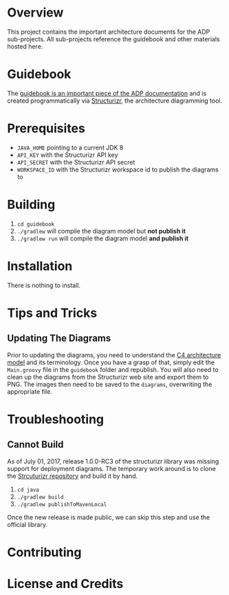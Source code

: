 # Overview
This project contains the important architecture documents for the ADP sub-projects. All sub-projects reference the guidebook and other materials hosted here.

# Guidebook
The [guidebook is an important piece of the ADP documentation](guidebook/guidebook.md) and is created programmatically via [Structurizr](https://structurizr.com/), the architecture diagramming tool.

# Prerequisites
* `JAVA_HOME` pointing to a current JDK 8
* `API_KEY` with the Structurizr API key
* `API_SECRET` with the Structurizr API secret
* `WORKSPACE_ID` with the Structurizr workspace id to publish the diagrams to

# Building
1. `cd guidebook`
1. `./gradlew` will compile the diagram model but **not publish it**
1. `./gradlew run` will compile the diagram model **and publish it**

# Installation
There is nothing to install.

# Tips and Tricks

## Updating The Diagrams
Prior to updating the diagrams, you need to understand the [C4 architecture model](https://structurizr.com/help/c4) and its terminology.  Once you have a grasp of that, simply edit the `Main.groovy` file in the `guidebook` folder and republish.  You will also need to clean up the diagrams from the Structurizr web site and export them to PNG. The images then need to be saved to the `diagrams`, overwriting the appropriate file.

# Troubleshooting

## Cannot Build
As of July 01, 2017, release 1.0.0-RC3 of the structurizr library was missing support for deployment diagrams.  The temporary work around is to clone the [Strcuturizr repository](https://github.com/structurizr/java) and build it by hand.

1. `cd java`
1. `./gradlew build`
1. `./gradlew publishToMavenLocal`

Once the new release is made public, we can skip this step and use the official library.

# Contributing

# License and Credits
